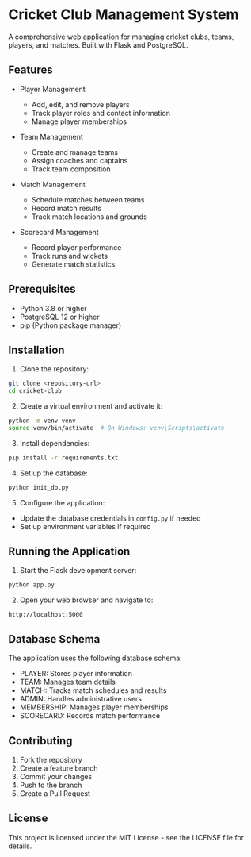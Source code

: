 # Cricket Club Management System

A comprehensive web application for managing cricket clubs, teams, players, and matches. Built with Flask and PostgreSQL.

## Features

- Player Management
  - Add, edit, and remove players
  - Track player roles and contact information
  - Manage player memberships

- Team Management
  - Create and manage teams
  - Assign coaches and captains
  - Track team composition

- Match Management
  - Schedule matches between teams
  - Record match results
  - Track match locations and grounds

- Scorecard Management
  - Record player performance
  - Track runs and wickets
  - Generate match statistics

## Prerequisites

- Python 3.8 or higher
- PostgreSQL 12 or higher
- pip (Python package manager)

## Installation

1. Clone the repository:
```bash
git clone <repository-url>
cd cricket-club
```

2. Create a virtual environment and activate it:
```bash
python -m venv venv
source venv/bin/activate  # On Windows: venv\Scripts\activate
```

3. Install dependencies:
```bash
pip install -r requirements.txt
```

4. Set up the database:
```bash
python init_db.py
```

5. Configure the application:
- Update the database credentials in `config.py` if needed
- Set up environment variables if required

## Running the Application

1. Start the Flask development server:
```bash
python app.py
```

2. Open your web browser and navigate to:
```
http://localhost:5000
```

## Database Schema

The application uses the following database schema:

- PLAYER: Stores player information
- TEAM: Manages team details
- MATCH: Tracks match schedules and results
- ADMIN: Handles administrative users
- MEMBERSHIP: Manages player memberships
- SCORECARD: Records match performance

## Contributing

1. Fork the repository
2. Create a feature branch
3. Commit your changes
4. Push to the branch
5. Create a Pull Request

## License

This project is licensed under the MIT License - see the LICENSE file for details. 